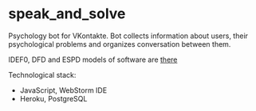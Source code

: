 # speak_and_solve
Psychology bot for VKontakte. 
Bot collects information about users, their psychological problems and organizes conversation between them.

IDEF0, DFD and ESPD models of software are [there](https://github.com/pustoshilov-d/speak_and_solve/tree/master/models) 

Technological stack: 
- JavaScript, WebStorm IDE
- Heroku, PostgreSQL
